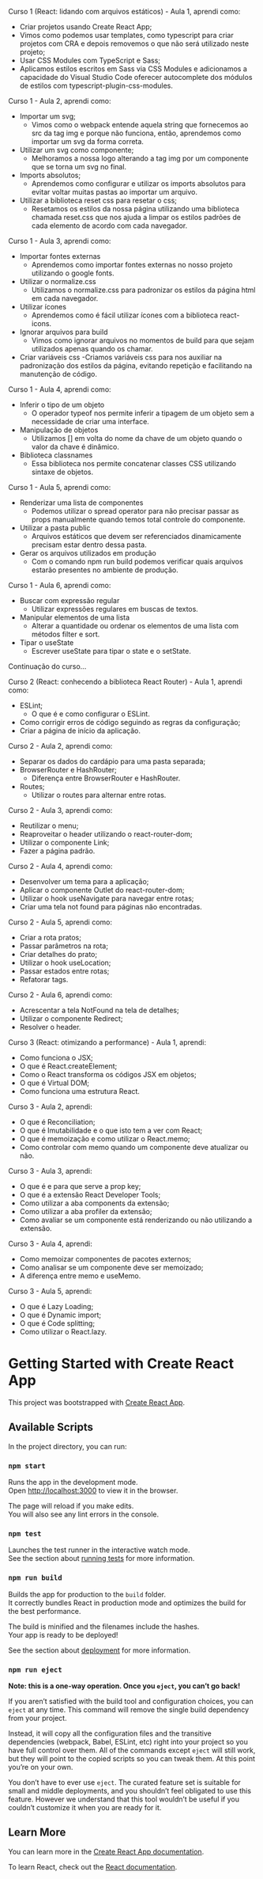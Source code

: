 Curso 1 (React: lidando com arquivos estáticos) - Aula 1, aprendi como:

- Criar projetos usando Create React App;
- Vimos como podemos usar templates, como typescript para criar projetos com CRA e depois removemos o que não será utilizado neste projeto;
- Usar CSS Modules com TypeScript e Sass;
- Aplicamos estilos escritos em Sass via CSS Modules e adicionamos a capacidade do Visual Studio Code oferecer autocomplete dos módulos de estilos com typescript-plugin-css-modules.

Curso 1 - Aula 2, aprendi como:

- Importar um svg;
  - Vimos como o webpack entende aquela string que fornecemos ao src da tag img e porque não funciona, então, aprendemos como importar um svg da forma correta.
- Utilizar um svg como componente;
  - Melhoramos a nossa logo alterando a tag img por um componente que se torna um svg no final.
- Imports absolutos;
  - Aprendemos como configurar e utilizar os imports absolutos para evitar voltar muitas pastas ao importar um arquivo.
- Utilizar a biblioteca reset css para resetar o css;
  - Resetamos os estilos da nossa página utilizando uma biblioteca chamada reset.css que nos ajuda a limpar os estilos padrões de cada elemento de acordo com cada navegador.

Curso 1 - Aula 3, aprendi como:

- Importar fontes externas
  - Aprendemos como importar fontes externas no nosso projeto utilizando o google fonts.
- Utilizar o normalize.css
  - Utilizamos o normalize.css para padronizar os estilos da página html em cada navegador.
- Utilizar ícones
  - Aprendemos como é fácil utilizar ícones com a biblioteca react-icons.
- Ignorar arquivos para build
  - Vimos como ignorar arquivos no momentos de build para que sejam utilizados apenas quando os chamar.
- Criar variáveis css
  -Criamos variáveis css para nos auxiliar na padronização dos estilos da página, evitando repetição e facilitando na manutenção de código.

Curso 1 - Aula 4, aprendi como:

- Inferir o tipo de um objeto
  - O operador typeof nos permite inferir a tipagem de um objeto sem a necessidade de criar uma interface.
- Manipulação de objetos
  - Utilizamos [] em volta do nome da chave de um objeto quando o valor da chave é dinâmico.
- Biblioteca classnames
  - Essa biblioteca nos permite concatenar classes CSS utilizando sintaxe de objetos.

Curso 1 - Aula 5, aprendi como:

- Renderizar uma lista de componentes
  - Podemos utilizar o spread operator para não precisar passar as props manualmente quando temos total controle do componente.
- Utilizar a pasta public
  - Arquivos estáticos que devem ser referenciados dinamicamente precisam estar dentro dessa pasta.
- Gerar os arquivos utilizados em produção
  - Com o comando npm run build podemos verificar quais arquivos estarão presentes no ambiente de produção.

Curso 1 - Aula 6, aprendi como:

- Buscar com expressão regular
  - Utilizar expressões regulares em buscas de textos.
- Manipular elementos de uma lista
  - Alterar a quantidade ou ordenar os elementos de uma lista com métodos filter e sort.
- Tipar o useState
  - Escrever useState<Tipo> para tipar o state e o setState.

Continuação do curso...

Curso 2 (React: conhecendo a biblioteca React Router) - Aula 1, aprendi como:

- ESLint;
  - O que é e como configurar o ESLint.
- Como corrigir erros de código seguindo as regras da configuração;
- Criar a página de início da aplicação.

Curso 2 - Aula 2, aprendi como:

- Separar os dados do cardápio para uma pasta separada;
- BrowserRouter e HashRouter;
  - Diferença entre BrowserRouter e HashRouter.
- Routes;
  - Utilizar o routes para alternar entre rotas.

Curso 2 - Aula 3, aprendi como:

- Reutilizar o menu;
- Reaproveitar o header utilizando o react-router-dom;
- Utilizar o componente Link;
- Fazer a página padrão.

Curso 2 - Aula 4, aprendi como:

- Desenvolver um tema para a aplicação;
- Aplicar o componente Outlet do react-router-dom;
- Utilizar o hook useNavigate para navegar entre rotas;
- Criar uma tela not found para páginas não encontradas.

Curso 2 - Aula 5, aprendi como:

- Criar a rota pratos;
- Passar parâmetros na rota;
- Criar detalhes do prato;
- Utilizar o hook useLocation;
- Passar estados entre rotas;
- Refatorar tags.

Curso 2 - Aula 6, aprendi como:

- Acrescentar a tela NotFound na tela de detalhes;
- Utilizar o componente Redirect;
- Resolver o header.

Curso 3 (React: otimizando a performance) - Aula 1, aprendi:

- Como funciona o JSX;
- O que é React.createElement;
- Como o React transforma os códigos JSX em objetos;
- O que é Virtual DOM;
- Como funciona uma estrutura React.

Curso 3 - Aula 2, aprendi:

- O que é Reconciliation;
- O que é Imutabilidade e o que isto tem a ver com React;
- O que é memoização e como utilizar o React.memo;
- Como controlar com memo quando um componente deve atualizar ou não.

Curso 3 - Aula 3, aprendi:

- O que é e para que serve a prop key;
- O que é a extensão React Developer Tools;
- Como utilizar a aba components da extensão;
- Como utilizar a aba profiler da extensão;
- Como avaliar se um componente está renderizando ou não utilizando a extensão.

Curso 3 - Aula 4, aprendi:

- Como memoizar componentes de pacotes externos;
- Como analisar se um componente deve ser memoizado;
- A diferença entre memo e useMemo.

Curso 3 - Aula 5, aprendi:

- O que é Lazy Loading;
- O que é Dynamic import;
- O que é Code splitting;
- Como utilizar o React.lazy.

# Getting Started with Create React App

This project was bootstrapped with [Create React App](https://github.com/facebook/create-react-app).

## Available Scripts

In the project directory, you can run:

### `npm start`

Runs the app in the development mode.\
Open [http://localhost:3000](http://localhost:3000) to view it in the browser.

The page will reload if you make edits.\
You will also see any lint errors in the console.

### `npm test`

Launches the test runner in the interactive watch mode.\
See the section about [running tests](https://facebook.github.io/create-react-app/docs/running-tests) for more information.

### `npm run build`

Builds the app for production to the `build` folder.\
It correctly bundles React in production mode and optimizes the build for the best performance.

The build is minified and the filenames include the hashes.\
Your app is ready to be deployed!

See the section about [deployment](https://facebook.github.io/create-react-app/docs/deployment) for more information.

### `npm run eject`

**Note: this is a one-way operation. Once you `eject`, you can’t go back!**

If you aren’t satisfied with the build tool and configuration choices, you can `eject` at any time. This command will remove the single build dependency from your project.

Instead, it will copy all the configuration files and the transitive dependencies (webpack, Babel, ESLint, etc) right into your project so you have full control over them. All of the commands except `eject` will still work, but they will point to the copied scripts so you can tweak them. At this point you’re on your own.

You don’t have to ever use `eject`. The curated feature set is suitable for small and middle deployments, and you shouldn’t feel obligated to use this feature. However we understand that this tool wouldn’t be useful if you couldn’t customize it when you are ready for it.

## Learn More

You can learn more in the [Create React App documentation](https://facebook.github.io/create-react-app/docs/getting-started).

To learn React, check out the [React documentation](https://reactjs.org/).
